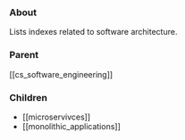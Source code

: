 ### About
Lists indexes related to software architecture.

### Parent
[[cs_software_engineering]]

### Children
- [[microservivces]]
- [[monolithic_applications]]
